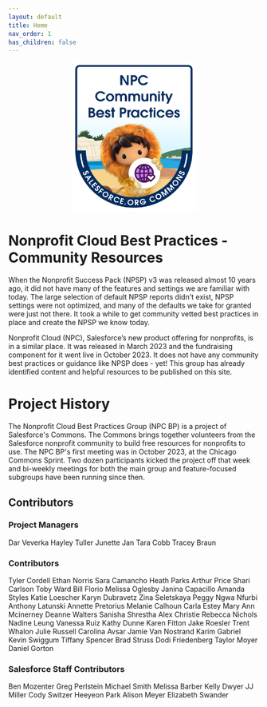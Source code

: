 ```yaml
---
layout: default
title: Home
nav_order: 1
has_children: false
---
```

<p align="center">
<img src = "assets/NPC_BP_Team_Badge.png" height="300" width= "250">
</p>


# Nonprofit Cloud Best Practices - Community Resources

When the Nonprofit Success Pack (NPSP) v3 was released almost 10 years ago, it did not have many of the features and settings we are familiar with today. The large selection of default NPSP reports didn't exist, NPSP settings were not optimized, and many of the defaults we take for granted were just not there. It took a while to get community vetted best practices in place and create the NPSP we know today.

Nonprofit Cloud (NPC), Salesforce’s new product offering for nonprofits, is in a similar place. It was released in March 2023 and the fundraising component for it went live in October 2023. It does not have any community best practices or guidance like NPSP does - yet! This group has already identified content and helpful resources to be published on this site.

# Project History
The Nonprofit Cloud Best Practices Group (NPC BP) is a project of Salesforce's Commons. The Commons brings together volunteers from the Salesforce nonprofit community to build free resources for nonprofits to use. The NPC BP's first meeting was in October 2023, at the Chicago Commons Sprint. Two dozen participants kicked the project off that week and bi-weekly meetings for both the main group and feature-focused subgroups have been running since then. 

##  Contributors
### Project Managers
Dar Veverka
Hayley Tuller
Junette Jan
Tara Cobb
Tracey Braun

### Contributors
Tyler Cordell
Ethan Norris
Sara Camancho
Heath Parks
Arthur Price
Shari Carlson
Toby Ward
Bill Florio
Melissa Oglesby
Janina Capacillo
Amanda Styles
Katie Loescher
Karyn Dubravetz
Zina Seletskaya
Peggy Ngwa Nfurbi
Anthony Latunski
Annette Pretorius
Melanie Calhoun
Carla Estey
Mary Ann Mcinerney
Deanne Walters
Sanisha Shrestha
Alex Christie
Rebecca Nichols
Nadine Leung
Vanessa Ruiz
Kathy Dunne
Karen Fitton
Jake Roesler
Trent Whalon
Julie Russell
Carolina Avsar
Jamie Van Nostrand
Karim Gabriel
Kevin Swiggum
Tiffany Spencer
Brad Struss 
Dodi Friedenberg
Taylor Moyer 
Daniel Gorton

### Salesforce Staff Contributors
Ben Mozenter
Greg Perlstein
Michael Smith
Melissa Barber
Kelly Dwyer
JJ Miller
Cody Switzer
Heeyeon Park
Alison Meyer
Elizabeth Swander


